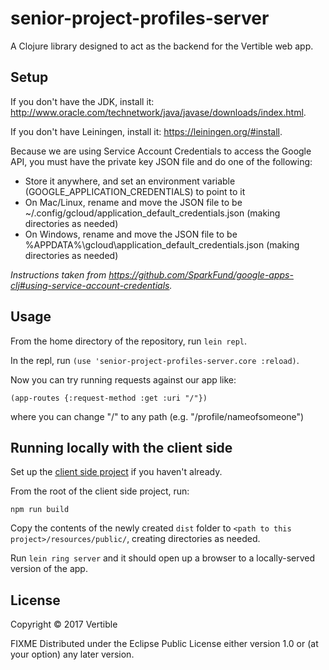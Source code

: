 # senior-project-profiles-server

A Clojure library designed to act as the backend for the Vertible web app.

## Setup

If you don't have the JDK, install it: http://www.oracle.com/technetwork/java/javase/downloads/index.html.

If you don't have Leiningen, install it: https://leiningen.org/#install.

Because we are using Service Account Credentials to access the Google API, you must have the private key JSON file and do one of the following:
 * Store it anywhere, and set an environment variable (GOOGLE\_APPLICATION\_CREDENTIALS) to point to it
 * On Mac/Linux, rename and move the JSON file to be ~/.config/gcloud/application\_default\_credentials.json (making directories as needed)
 * On Windows, rename and move the JSON file to be %APPDATA%\gcloud\application\_default\_credentials.json (making directories as needed)
 
 _Instructions taken from https://github.com/SparkFund/google-apps-clj#using-service-account-credentials._

## Usage

From the home directory of the repository, run ````lein repl````.

In the repl, run ````(use 'senior-project-profiles-server.core :reload)````.

Now you can try running requests against our app like:

````(app-routes {:request-method :get :uri "/"})````

where you can change "/" to any path (e.g. "/profile/nameofsomeone")


## Running locally with the client side

Set up the [client side project](https://github.com/maxbendick/SeniorProjectProfilesApp) if you haven't already.

From the root of the client side project, run: 

````npm run build````

Copy the contents of the newly created ````dist```` folder to ````<path to this project>/resources/public/````, creating directories as needed.

Run ````lein ring server```` and it should open up a browser to a locally-served version of the app.

## License

Copyright © 2017 Vertible

FIXME
Distributed under the Eclipse Public License either version 1.0 or (at
your option) any later version.
